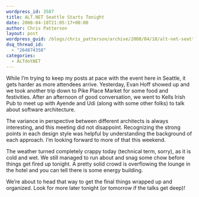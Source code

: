 ```yaml
---
wordpress_id: 3587
title: ALT.NET Seattle Starts Tonight
date: 2008-04-18T21:05:17+00:00
author: Chris Patterson
layout: post
wordpress_guid: /blogs/chris_patterson/archive/2008/04/18/alt-net-seattle-starts-tonight.aspx
dsq_thread_id:
  - "264874358"
categories:
  - ALTdotNET
---
```

While I&#8217;m trying to keep my posts at pace with the event here in Seattle, it gets harder as more attendees arrive. Yesterday, Evan Hoff showed up and we took another trip down to Pike Place Market for some food and festivities. After an afternoon of good conversation, we went to Kells Irish Pub to meet up with Ayende and Udi (along with some other folks) to talk about software architecture.

The variance in perspective between different architects is always interesting, and this meeting did not disappoint. Recognizing the strong points in each design style was helpful by understanding the background of each approach. I&#8217;m looking forward to more of that this weekend.

The weather turned completely crappy today (technical term, sorry), as it is cold and wet. We still managed to run about and snag some chow before things get fired up tonight. A pretty solid crowd is overflowing the lounge in the hotel and you can tell there is some energy building.

We&#8217;re about to head that way to get the final things wrapped up and organized. Look for more later tonight (or tomorrow if the talks get deep)!